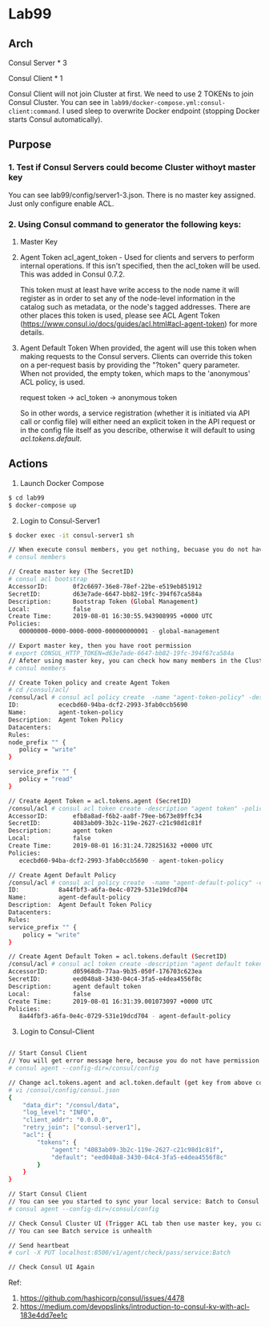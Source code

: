 # Lab99

## Arch

Consul Server * 3

Consul Client * 1

Consul Client will not join Cluster at first. We need to use 2 TOKENs to join Consul Cluster. You can see in `lab99/docker-compose.yml:consul-client:command`. I used sleep to overwrite Docker endpoint (stopping Docker starts Consul automatically).

## Purpose

### 1. Test if Consul Servers could become Cluster withoyt master key

You can see lab99/config/server1-3.json. There is no master key assigned. Just only configure enable ACL.

### 2. Using Consul command to generator the following keys:

1. Master Key
2. Agent Token
    acl_agent_token - Used for clients and servers to perform internal operations. If this isn't specified, then the acl_token will be used. This was added in Consul 0.7.2.

    This token must at least have write access to the node name it will register as in order to set any of the node-level information in the catalog such as metadata, or the node's tagged addresses. There are other places this token is used, please see ACL Agent Token (https://www.consul.io/docs/guides/acl.html#acl-agent-token) for more details.
3. Agent Default Token
    When provided, the agent will use this token when making requests to the Consul servers. Clients can override this token on a per-request basis by providing the "?token" query parameter. When not provided, the empty token, which maps to the 'anonymous' ACL policy, is used.

    request token → acl_token → anonymous token

    So in other words, a service registration (whether it is initiated via API call or config file) will either need an explicit token in the API request or in the config file itself as you describe, otherwise it will default to using *acl.tokens.default*.


## Actions

1. Launch Docker Compose
```bash
$ cd lab99
$ docker-compose up
```

2. Login to Consul-Server1

```bash
$ docker exec -it consul-server1 sh

// When execute consul members, you get nothing, becuase you do not have permission to do it.
# consul members

// Create master key (The SecretID)
# consul acl bootstrap
AccessorID:       0f2c6697-36e8-78ef-22be-e519eb851912
SecretID:         d63e7ade-6647-bb82-19fc-394f67ca584a
Description:      Bootstrap Token (Global Management)
Local:            false
Create Time:      2019-08-01 16:30:55.943908995 +0000 UTC
Policies:
   00000000-0000-0000-0000-000000000001 - global-management

// Export master key, then you have root permission
# export CONSUL_HTTP_TOKEN=d63e7ade-6647-bb82-19fc-394f67ca584a
// Afeter using master key, you can check how many members in the Cluster
# consul members

// Create Token policy and create Agent Token
# cd /consul/acl/
/consul/acl # consul acl policy create  -name "agent-token-policy" -description "Agent Token Policy" -rules @agent-token-policy.hcl
ID:           ececbd60-94ba-dcf2-2993-3fab0ccb5690
Name:         agent-token-policy
Description:  Agent Token Policy
Datacenters:
Rules:
node_prefix "" {
   policy = "write"
}

service_prefix "" {
   policy = "read"
}

// Create Agent Token = acl.tokens.agent (SecretID)
/consul/acl # consul acl token create -description "agent token" -policy-name "agent-TOKEN-policy"
AccessorID:       efb8a8ad-f6b2-aa8f-79ee-b673e89ffc34
SecretID:         4083ab09-3b2c-119e-2627-c21c98d1c81f
Description:      agent token
Local:            false
Create Time:      2019-08-01 16:31:24.728251632 +0000 UTC
Policies:
   ececbd60-94ba-dcf2-2993-3fab0ccb5690 - agent-token-policy

// Create Agent Default Policy
/consul/acl # consul acl policy create  -name "agent-default-policy" -description "Agent Default Token Policy" -rules @agent-default-policy.hcl
ID:           8a44fbf3-a6fa-0e4c-0729-531e19dcd704
Name:         agent-default-policy
Description:  Agent Default Token Policy
Datacenters:
Rules:
service_prefix "" {
    policy = "write"
}

// Create Agent Default Token = acl.tokens.default (SecretID)
/consul/acl # consul acl token create -description "agent default token" -policy-name "agent-default-policy"
AccessorID:       d05968db-77aa-9b35-050f-176703c623ea
SecretID:         eed040a8-3430-04c4-3fa5-e4dea4556f8c
Description:      agent default token
Local:            false
Create Time:      2019-08-01 16:31:39.001073097 +0000 UTC
Policies:
   8a44fbf3-a6fa-0e4c-0729-531e19dcd704 - agent-default-policy
```

3. Login to Consul-Client

```bash

// Start Consul Client
// You will get error message here, because you do not have permission to join cluster and sync data
# consul agent --config-dir=/consul/config

// Change acl.tokens.agent and acl.token.default (get key from above commands)
# vi /consul/config/consul.json
{
    "data_dir": "/consul/data",
    "log_level": "INFO",
    "client_addr": "0.0.0.0",
    "retry_join": ["consul-server1"],
    "acl": {
        "tokens": {
            "agent": "4083ab09-3b2c-119e-2627-c21c98d1c81f",
            "default": "eed040a8-3430-04c4-3fa5-e4dea4556f8c"
        }
    }
}

// Start Consul Client
// You can see you started to sync your local service: Batch to Consul Cluster
# consul agent --config-dir=/consul/config

// Check Consul Cluster UI (Trigger ACL tab then use master key, you can login it)
// You can see Batch service is unhealth

// Send heartbeat
# curl -X PUT localhost:8500/v1/agent/check/pass/service:Batch

// Check Consul UI Again
```

Ref:
1. https://github.com/hashicorp/consul/issues/4478
2. https://medium.com/devopslinks/introduction-to-consul-kv-with-acl-183e4dd7ee1c

